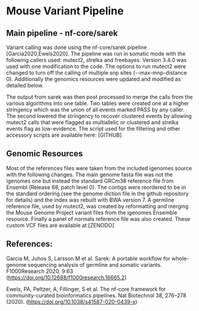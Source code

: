 # Mouse Variant Pipeline

## Main pipeline - nf-core/sarek

Variant calling was done using the nf-core/sarek pipeline [Garcia2020,Ewels2020]. The pipeline was run in somatic mode with the following callers used: mutect2, strelka and freebayes. Version 3.4.0 was used with one modification to the code. The options to run mutect2 were changed to turn off the calling of multiple snp sites (--max-mnp-distance 0). Additionally the genomics resources were updated and modified as detailed below.

The output from sarek was then post processed to merge the calls from the various algorithms into one table. Two tables were created one at a higher stringency which was the union of all events marked PASS by any caller. The second lowered the stringency to recover clustered events by allowing mutect2 calls that were flagged as multiallelic or clustered and strelka events flag as low-evidence. The script used for the filtering and other accessory scripts are available here: [GITHUB]

## Genomic Resources

Most of the references files were taken from the included igenomes source with the following changes. The main genome fasta file was not the igenomes one but instead the standard GRCm38 reference file from Ensembl (Release 68, patch level 0). The contigs were reordered to be in the standard ordering (see the genome diction file in the github repository for details) and the index was rebuilt with BWA version 7. A germline reference file, used by mutect2, was created by reformatting and merging the Mouse Genome Project variant files from the igenomes Ensemble resource. Finally a panel of normals reference file was also created. These custom VCF files are available at [ZENODO]



## References:

Garcia M, Juhos S, Larsson M et al. Sarek: A portable workflow for whole-genome sequencing analysis of germline and somatic variants. F1000Research 2020, 9:63 (https://doi.org/10.12688/f1000research.16665.2)

Ewels, PA, Peltzer, A, Fillinger, S et al. The nf-core framework for community-curated bioinformatics pipelines. Nat Biotechnol 38, 276–278 (2020). (https://doi.org/10.1038/s41587-020-0439-x)